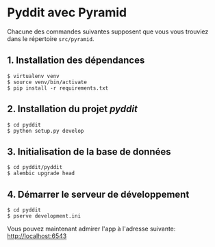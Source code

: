 # Pyddit avec Pyramid

Chacune des commandes suivantes supposent que vous vous trouviez dans le répertoire ```src/pyramid```.

## 1. Installation des dépendances

    $ virtualenv venv
    $ source venv/bin/activate
    $ pip install -r requirements.txt

## 2. Installation du projet *pyddit*

    $ cd pyddit
    $ python setup.py develop

## 3. Initialisation de la base de données

    $ cd pyddit/pyddit
    $ alembic upgrade head

## 4. Démarrer le serveur de développement

    $ cd pyddit
    $ pserve development.ini

Vous pouvez maintenant admirer l'app à l'adresse suivante: [http://localhost:6543](http://localhost:6543)